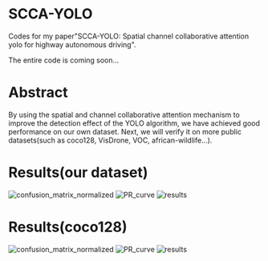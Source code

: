 # SCCA-YOLO
Codes for my paper"SCCA-YOLO: Spatial channel collaborative attention yolo for highway autonomous driving".

The entire code is coming soon...

# Abstract
By using the spatial and channel collaborative attention mechanism to improve the detection effect of the YOLO algorithm, we have achieved good performance on our own dataset. Next, we will verify it on more public datasets(such as coco128, VisDrone, VOC, african-wildlife...).

# Results(our dataset)

![confusion_matrix_normalized](https://github.com/user-attachments/assets/18dfc834-a58a-4081-8814-93b18e186b75)
![PR_curve](https://github.com/user-attachments/assets/878e2fd6-315a-4f4d-b0d3-0a25e2cffb6d)
![results](https://github.com/user-attachments/assets/365771b4-7cda-4293-be93-f9b1912586a9)

# Results(coco128)

![confusion_matrix_normalized](https://github.com/user-attachments/assets/8a47121f-af33-4722-b72f-74f90136a8fd)
![PR_curve](https://github.com/user-attachments/assets/e2e8e8ee-b0d2-49fd-956a-1a1f5fb70421)
![results](https://github.com/user-attachments/assets/3155d368-5242-4d22-aaeb-49d515154059)
